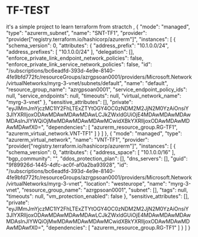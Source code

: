 # TF-TEST

it's a simple project to learn terraform from stractch 
,
    {
      "mode": "managed",
      "type": "azurerm_subnet",
      "name": "SNT-TF1",
      "provider": "provider[\"registry.terraform.io/hashicorp/azurerm\"]",
      "instances": [
        {
          "schema_version": 0,
          "attributes": {
            "address_prefix": "10.1.0.0/24",
            "address_prefixes": [
              "10.1.0.0/24"
            ],
            "delegation": [],
            "enforce_private_link_endpoint_network_policies": false,
            "enforce_private_link_service_network_policies": false,
            "id": "/subscriptions/bc6eadfd-393d-4e9e-8140-4fe9bfd772fc/resourceGroups/azrgpsoan0001/providers/Microsoft.Network/virtualNetworks/myrg-3-vnet/subnets/default",
            "name": "default",
            "resource_group_name": "azrgpsoan0001",
            "service_endpoint_policy_ids": null,
            "service_endpoints": null,
            "timeouts": null,
            "virtual_network_name": "myrg-3-vnet"
          },
          "sensitive_attributes": [],
          "private": "eyJlMmJmYjczMC1lY2FhLTExZTYtOGY4OC0zNDM2M2JjN2M0YzAiOnsiY3JlYXRlIjoxODAwMDAwMDAwMDAwLCJkZWxldGUiOjE4MDAwMDAwMDAwMDAsInJlYWQiOjMwMDAwMDAwMDAwMCwidXBkYXRlIjoxODAwMDAwMDAwMDAwfX0=",
          "dependencies": [
            "azurerm_resource_group.RG-TF1",
            "azurerm_virtual_network.VNT-TF1"
          ]
        }
      ]
    },
    {
      "mode": "managed",
      "type": "azurerm_virtual_network",
      "name": "VNT-TF1",
      "provider": "provider[\"registry.terraform.io/hashicorp/azurerm\"]",
      "instances": [
        {
          "schema_version": 0,
          "attributes": {
            "address_space": [
              "10.1.0.0/16"
            ],
            "bgp_community": "",
            "ddos_protection_plan": [],
            "dns_servers": [],
            "guid": "9f89926d-1445-4dfc-ac0f-af0a2ba93928",
            "id": "/subscriptions/bc6eadfd-393d-4e9e-8140-4fe9bfd772fc/resourceGroups/azrgpsoan0001/providers/Microsoft.Network/virtualNetworks/myrg-3-vnet",
            "location": "westeurope",
            "name": "myrg-3-vnet",
            "resource_group_name": "azrgpsoan0001",
            "subnet": [],
            "tags": null,
            "timeouts": null,
            "vm_protection_enabled": false
          },
          "sensitive_attributes": [],
          "private": "eyJlMmJmYjczMC1lY2FhLTExZTYtOGY4OC0zNDM2M2JjN2M0YzAiOnsiY3JlYXRlIjoxODAwMDAwMDAwMDAwLCJkZWxldGUiOjE4MDAwMDAwMDAwMDAsInJlYWQiOjMwMDAwMDAwMDAwMCwidXBkYXRlIjoxODAwMDAwMDAwMDAwfX0=",
          "dependencies": [
            "azurerm_resource_group.RG-TF1"
          ]
        }
      ]
    }